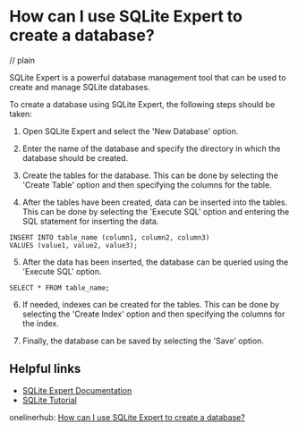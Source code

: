 # How can I use SQLite Expert to create a database?
// plain

SQLite Expert is a powerful database management tool that can be used to create and manage SQLite databases.

To create a database using SQLite Expert, the following steps should be taken:

1. Open SQLite Expert and select the 'New Database' option.

2. Enter the name of the database and specify the directory in which the database should be created.

3. Create the tables for the database. This can be done by selecting the 'Create Table' option and then specifying the columns for the table.

4. After the tables have been created, data can be inserted into the tables. This can be done by selecting the 'Execute SQL' option and entering the SQL statement for inserting the data.

```
INSERT INTO table_name (column1, column2, column3)
VALUES (value1, value2, value3);
```

5. After the data has been inserted, the database can be queried using the 'Execute SQL' option.

```
SELECT * FROM table_name;
```

6. If needed, indexes can be created for the tables. This can be done by selecting the 'Create Index' option and then specifying the columns for the index.

7. Finally, the database can be saved by selecting the 'Save' option.

## Helpful links
- [SQLite Expert Documentation](https://sqliteexpert.com/help/documentation.html)
- [SQLite Tutorial](https://www.tutorialspoint.com/sqlite/)

onelinerhub: [How can I use SQLite Expert to create a database?](https://onelinerhub.com/sqlite/how-can-i-use-sqlite-expert-to-create-a-database)